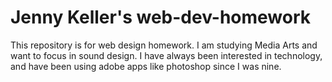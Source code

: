 # Jenny Keller's web-dev-homework
This repository is for web design homework.
I am studying Media Arts and want to focus in sound design. I have always been interested in technology, and have been using adobe apps like photoshop since I was nine.
